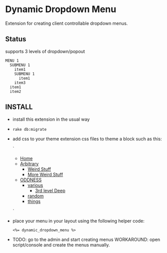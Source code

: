 Dynamic Dropdown Menu
=====================

Extension for creating client controllable dropdown menus.



Status
------

supports 3 levels of dropdown/popout

	MENU 1
	  SUBMENU 1
	    item1
	    SUBMENU 1
	      item1
	    item3
	  item1
	  item2

INSTALL
-------

* install this extension in the usual way
* `rake db:migrate`
* add css to your theme extension css files to theme a block such as this:

	`<div id="menu">
	  <ul>
	    <li class="headlink">
	      <a href="/">Home</a>
	    </li>
	    <li class="headlink">
	      <a href="/arbitrary">Arbitrary</a>
	      <ul>
		    <li><a href="/weird_stuff">Weird Stuff</a></li>
	        <li><a href="/more_wierd">More Weird Stuff</a></li>
	      </ul>
	    </li>
	    <li class="headlink">
	      <a href="/oddness">ODDNESS</a>
	      <ul>
		    	<li class="under_headlink">
				    <a href="/oddness/various">various</a>
				    <ul>
					    <li><a href="/oddness/various/1">3rd level Deep</a></li>
				    </ul>
				  </li>
		      <li><a href="/oddness/random">random</a></li>
	        <li><a href="/oddness/things">things</a></li>
	      </ul>
	    </li>
	  </ul>
	</div>`

* place your menu in your layout using the following helper code:

  `<%= dynamic_dropdown_menu %>`

* TODO: go to the admin and start creating menus
  WORKAROUND: open script/console and create the menus manually.
